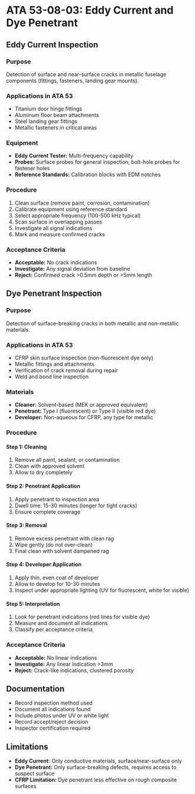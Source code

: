 # ATA 53-08-03: Eddy Current and Dye Penetrant

## Eddy Current Inspection

### Purpose
Detection of surface and near-surface cracks in metallic fuselage components (fittings, fasteners, landing gear mounts).

### Applications in ATA 53
- Titanium door hinge fittings
- Aluminum floor beam attachments
- Steel landing gear fittings
- Metallic fasteners in critical areas

### Equipment
- **Eddy Current Tester:** Multi-frequency capability
- **Probes:** Surface probes for general inspection, bolt-hole probes for fastener holes
- **Reference Standards:** Calibration blocks with EDM notches

### Procedure
1. Clean surface (remove paint, corrosion, contamination)
2. Calibrate equipment using reference standard
3. Select appropriate frequency (100-500 kHz typical)
4. Scan surface in overlapping passes
5. Investigate all signal indications
6. Mark and measure confirmed cracks

### Acceptance Criteria
- **Acceptable:** No crack indications
- **Investigate:** Any signal deviation from baseline
- **Reject:** Confirmed crack >0.5mm depth or >5mm length

## Dye Penetrant Inspection

### Purpose  
Detection of surface-breaking cracks in both metallic and non-metallic materials.

### Applications in ATA 53
- CFRP skin surface inspection (non-fluorescent dye only)
- Metallic fittings and attachments
- Verification of crack removal during repair
- Weld and bond line inspection

### Materials
- **Cleaner:** Solvent-based (MEK or approved equivalent)
- **Penetrant:** Type I (fluorescent) or Type II (visible red dye)
- **Developer:** Non-aqueous for CFRP, any type for metallic

### Procedure

#### Step 1: Cleaning
1. Remove all paint, sealant, or contamination
2. Clean with approved solvent
3. Allow to dry completely

#### Step 2: Penetrant Application
1. Apply penetrant to inspection area
2. Dwell time: 15-30 minutes (longer for tight cracks)
3. Ensure complete coverage

#### Step 3: Removal
1. Remove excess penetrant with clean rag
2. Wipe gently (do not over-clean)
3. Final clean with solvent dampened rag

#### Step 4: Developer Application
1. Apply thin, even coat of developer
2. Allow to develop for 10-30 minutes
3. Inspect under appropriate lighting (UV for fluorescent, white for visible)

#### Step 5: Interpretation
1. Look for penetrant indications (red lines for visible dye)
2. Measure and document all indications
3. Classify per acceptance criteria

### Acceptance Criteria
- **Acceptable:** No linear indications
- **Investigate:** Any linear indication >3mm
- **Reject:** Crack-like indications, clustered porosity

## Documentation
- Record inspection method used
- Document all indications found
- Include photos under UV or white light
- Record accept/reject decision
- Inspector certification required

## Limitations
- **Eddy Current:** Only conductive materials, surface/near-surface only
- **Dye Penetrant:** Only surface-breaking defects, requires access to suspect surface
- **CFRP Limitation:** Dye penetrant less effective on rough composite surfaces
